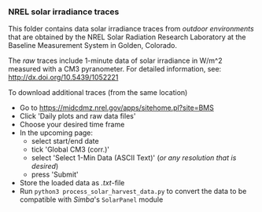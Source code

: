 ### NREL solar irradiance traces

This folder contains data solar irradiance traces from *outdoor environments* that are obtained by the NREL Solar Radiation Research Laboratory at the Baseline Measurement System in Golden, Colorado.

The *raw* traces include 1-minute data of solar irradiance in W/m^2 measured with a CM3 pyranometer. For detailed information, see: http://dx.doi.org/10.5439/1052221

To download additional traces (from the same location)
- Go to https://midcdmz.nrel.gov/apps/sitehome.pl?site=BMS
- Click 'Daily plots and raw data files'
- Choose your desired time frame
- In the upcoming page:
    - select start/end date
    - tick 'Global CM3 (corr.)'
    - select 'Select 1-Min Data (ASCII Text)' (*or any resolution that is desired*)
    - press 'Submit'
- Store the loaded data as *.txt*-file
- Run `python3 process_solar_harvest_data.py` to convert the data to be compatible with *Simba*'s `SolarPanel` module
